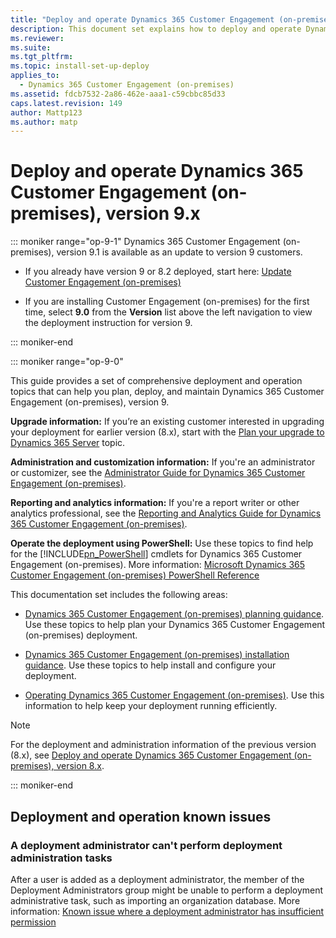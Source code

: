 ```yaml
---
title: "Deploy and operate Dynamics 365 Customer Engagement (on-premises) | Microsoft Docs"
description: This document set explains how to deploy and operate Dynamics 365 Customer Engagement (on-premises)
ms.reviewer: 
ms.suite: 
ms.tgt_pltfrm: 
ms.topic: install-set-up-deploy
applies_to: 
  - Dynamics 365 Customer Engagement (on-premises)
ms.assetid: fdcb7532-2a86-462e-aaa1-c59cbbc85d33
caps.latest.revision: 149
author: Mattp123
ms.author: matp
---
```

# Deploy and operate Dynamics 365 Customer Engagement (on-premises), version 9.x

::: moniker range="op-9-1"
Dynamics 365 Customer Engagement (on-premises), version 9.1 is available as an update to version 9 customers.

- If you already have version 9 or 8.2 deployed, start here: [Update Customer Engagement (on-premises)](/dynamics365/customerengagement/on-premises/deploy/update-to-v91?view=op-9-1&preserve-view=true)

- If you are installing Customer Engagement (on-premises) for the first time, select **9.0** from the **Version** list above the left navigation to view the deployment instruction for version 9.

::: moniker-end

::: moniker range="op-9-0"

This guide provides a set of comprehensive deployment and operation topics that can help you plan, deploy, and maintain Dynamics 365 Customer Engagement (on-premises), version 9.

**Upgrade information:** If you’re an existing customer interested in upgrading your deployment for earlier version (8.x), start with the [Plan your upgrade to Dynamics 365 Server](plan-your-upgrade-to-microsoft-dynamics-365-server.md) topic.  
  
 **Administration and customization information:**  If you're an administrator or customizer, see the [Administrator Guide for Dynamics 365 Customer Engagement (on-premises)](../admin/overview.md).  
  
 **Reporting and analytics information:** If you're a report writer or other analytics professional, see the [Reporting and Analytics Guide for Dynamics 365 Customer Engagement (on-premises)](../analytics/reporting-analytics-with-dynamics-365.md).  

**Operate the deployment using PowerShell:** Use these topics to find help for the [!INCLUDE[pn_PowerShell](../includes/pn-powershell.md)] cmdlets for Dynamics 365 Customer Engagement (on-premises). More information: [Microsoft Dynamics 365 Customer Engagement (on-premises) PowerShell Reference](/powershell/dynamics365/customer-engagement/overview?view=dynamics365ce-ps&preserve-view=true)
    
 This documentation set includes the following areas:  
  
-   [Dynamics 365 Customer Engagement (on-premises) planning guidance](planning-your-deployment-of-microsoft-dynamics-365.md). Use these topics to help plan your Dynamics 365 Customer Engagement (on-premises) deployment.  
  
-   [Dynamics 365 Customer Engagement (on-premises) installation guidance](installing-on-premises-dynamics-365.md). Use these topics to help install and configure your deployment.  

-   [Operating Dynamics 365 Customer Engagement (on-premises)](operating-microsoft-dynamics-365.md). Use this information to help keep your deployment running efficiently.

> [!NOTE]
> For the deployment and administration information of the previous version (8.x), see [Deploy and operate Dynamics 365 Customer Engagement (on-premises), version 8.x](/previous-versions/dynamicscrm-2016/deployment-administrators-guide/hh699811(v=crm.8)).

::: moniker-end  

## Deployment and operation known issues

### A deployment administrator can't perform deployment administration tasks

After a user is added as a deployment administrator, the member of the Deployment Administrators group might be unable to perform a deployment administrative task, such as importing an organization database. More information: [Known issue where a deployment administrator has insufficient permission](deployment-administrators.md#known-issue-where-a-deployment-administrator-has-insufficient-permission)
